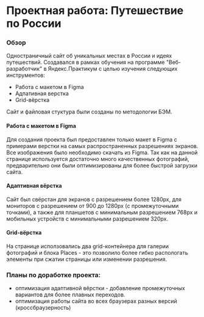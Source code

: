 # Проектная работа: Путешествие по России

### Обзор
Одностраничный сайт об уникальных местах в России и идеях путешествий. Создавался в рамках обучения на программе "Веб-разработчик" в Яндекс.Практикум с целью изучения следующих инструментов:

* Работа с макетом в Figma
* Адпативная верстка 
* Grid-вёрстка

Сайт и файловая стуктура были созданы по методологии БЭМ.

#### Работа с макетом в Figma 
Для создания проекта был предоставлен только макет в Figma с примерами верстки на самых распространенных разрешениях экранов. 
Все изображения было необходимо скачать из Figma. Так как на данной странице используется достаточно много качественных фотографий, предварительно они были оптимизированы для более быстрой загрузки сайта. 

#### Адаптивная вёрстка 
Сайт был свёрстан для экранов с разрешением более 1280px, для мониторов с разрешением от 900 до 1280px (с промежуточными точками), а также для планшетов с минимальным разрешением 768px и мобильных устройств с минимальными разрешением 320px.

#### Grid-вёрстка 
На странице исползовались два grid-контейнера для галерии фотографий и блока Places - это позволило более гибко распологать элементы при сжатии страницы или изменении разрешения. 



### Планы по доработке проекта:
* оптимизация адаптивной вёрстки - добавление промежуточных вариантов для более плавных переходов. 
* оптимизация работы сайта во всех браузерах разных версий (кроссбраузерность)
